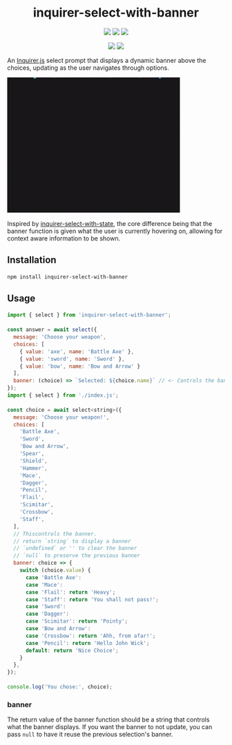 <div align="center">
  <h1>inquirer-select-with-banner</h1>
  <p>
    <a alt="NPM Version"><img src="https://img.shields.io/npm/v/inquirer-select-with-banner?style=social&logo=npm" /></a>
    <a alt="NPM Downloads"><img src="https://img.shields.io/npm/dw/inquirer-select-with-banner?style=social&logo=npm" /></a>
    <a alt="NPM Last Update"><img src="https://img.shields.io/npm/last-update/inquirer-select-with-banner?style=social&logo=npm" /></a>
  </p>
    <p>
    <a alt="Libraries.io dependency status for GitHub repo"><img src="https://img.shields.io/librariesio/github/wannabewayno/inquirer-select-with-banner?style=plastic" /></a>
    <a alt="GitHub Issues or Pull Requests"><img src="https://img.shields.io/github/issues/wannabewayno/inquirer-select-with-banner?style=plastic&logo=github" /></a>
  </p>
</div>

An [Inquirer.js](https://github.com/SBoudrias/Inquirer.js) select prompt that displays a dynamic banner above the choices, updating as the user navigates through options.

![Screen recording](./screen-recording.gif)

Inspired by [inquirer-select-with-state](https://github.com/patik/inquirer-select-with-state), the core difference being that the banner function is given what the user is currently hovering on, allowing for context aware information to be shown.

## Installation

```bash
npm install inquirer-select-with-banner
```

## Usage

```js
import { select } from 'inquirer-select-with-banner';

const answer = await select({
  message: 'Choose your weapon',
  choices: [
    { value: 'axe', name: 'Battle Axe' },
    { value: 'sword', name: 'Sword' },
    { value: 'bow', name: 'Bow and Arrow' }
  ],
  banner: (choice) => `Selected: ${choice.name}` // <- Controls the banner. return `string` to display, `undefined` or '' to clear, `null` to preserve the previous banner 
});
import { select } from './index.js';

const choice = await select<string>({
  message: 'Choose your weapon!',
  choices: [
    'Battle Axe',
    'Sword',
    'Bow and Arrow',
    'Spear',
    'Shield',
    'Hammer',
    'Mace',
    'Dagger',
    'Pencil',
    'Flail',
    'Scimitar',
    'Crossbow',
    'Staff',
  ],
  // Thiscontrols the banner.
  // return `string` to display a banner
  // `undefined` or '' to clear the banner
  // `null` to preserve the previous banner 
  banner: choice => {
    switch (choice.value) {
      case 'Battle Axe':
      case 'Mace':
      case 'Flail': return 'Heavy';
      case 'Staff': return 'You shall not pass!';
      case 'Sword':
      case 'Dagger':
      case 'Scimitar': return 'Pointy';
      case 'Bow and Arrow':
      case 'Crossbow': return 'Ahh, from afar!';
      case 'Pencil': return 'Hello John Wick';
      default: return 'Nice Choice';
    }
  },
});

console.log('You chose:', choice);
```

### banner
The return value of the banner function should be a string that controls what the banner displays.
If you want the banner to not update, you can pass `null` to have it reuse the previous selection's banner.
